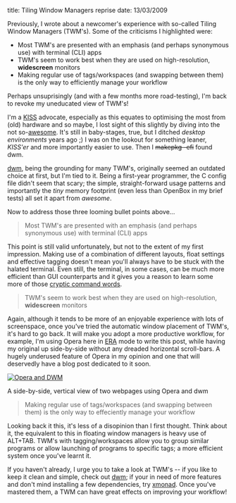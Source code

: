 title: Tiling Window Managers reprise
date: 13/03/2009

Previously, I wrote about a newcomer's experience with so-called Tiling Window
Managers (TWM's). Some of the criticisms I highlighted were:

* Most TWM's are presented with an emphasis (and perhaps  synonymous use) with
  terminal (CLI) apps
* TWM's seem to work best when they are used on high-resolution, **widescreen**
  monitors
* Making regular use of tags/workspaces (and swapping between them) is the only
  way to efficiently manage your workflow

Perhaps unsuprisingly (and with a few months more road-testing), I'm back to
revoke my uneducated view of TWM's!

I'm a [KISS][] advocate, especially as this equates to optimising the most from
(old) hardware and so maybe, I lost sight of this slightly by diving into the
not so-[awesome][]. It's still in baby-stages, true, but I ditched *desktop
environments* years ago ;) I was on the lookout for something leaner, *KISS'er*
and more importantly easier to use. Then I <span style="text-decoration:
line-through;">makepkg -efi</span> found dwm.

[dwm][], being the grounding for many TWM's, originally seemed an outdated
choice at first, but I'm tied to it. Being a first-year programmer, the C config
file didn't seem that scary; the simple, straight-forward usage patterns and
importantly the *tiny* memory footprint (even less than OpenBox in my brief
tests) all set it apart from *awesome*.

Now to address those three looming bullet points above...

> Most TWM's are presented with an emphasis (and perhaps  synonymous use) with
> terminal (CLI) apps

This point is still valid unfortunately, but not to the extent of my first
impression. Making use of a combination of different layouts, float settings and
effective tagging doesn't mean you'll always have to be stuck with the halated
terminal. Even still, the terminal, in some cases, can be much more efficient
than GUI counterparts and it gives you a reason to learn some more of those
[cryptic command words][cli].

> TWM's seem to work best when they are used on high-resolution, **widescreen**
> monitors

Again, although it tends to be more of an enjoyable experience with lots of
screenspace, once you've tried the automatic window placement of TWM's, it's
hard to go back. It will make you adopt a more productive workflow, for example,
I'm using Opera here in [ERA][] mode to write this post, while having my
original up side-by-side without any dreaded horizontal scroll-bars. A hugely
underused feature of Opera in my opinion and one that will deservedly have a
blog post dedicated to it soon.

[![Opera and DWM][opth]][op]

A side-by-side, vertical view of two webpages using Opera and dwm

> Making regular use of tags/workspaces (and swapping between them) is the only
> way to effeciently manage your workflow

Looking back it this, it's less of a disopinion than I first thought. Think
about it, the equivalent to this in floating window managers is heavy use of
ALT+TAB. TWM's with tagging/workspaces allow you to group similar programs or
allow launching of programs to specific tags; a more efficient system once
you've learnt it.

If you haven't already, I urge you to take a look at TWM's -- if you like to keep
it clean and simple, check out [dwm][]; if your in need of more features and
don't mind installing a few dependencies, try [xmonad][]. Once you've mastered
them, a TWM can have great effects on improving your workflow!

  [KISS]: http://en.wikipedia.org/wiki/KISS_principle "Wikipedia entry on the KISS principle"
  [dwm]: http://en.wikipedia.org/wiki/Dwm "Wikipedia entry on dwm"
  [xmonad]: http://en.wikipedia.org/wiki/Xmonad "Wikipedia entry on xmonad"
  [ERA]: http://www.opera.com/press/releases/2004/11/23/ "Information on Opera's ERA mode"
  [cli]: http://abubalay.com/tutorials/linuxcli
  [awesome]: http://awesome.naquadah.org/ "Awesome tiling window manager homepage"
  [op]: http://www.tlvince.com/blog/wp-content/uploads/2010/07/2009-03-13-123531_1280x800_scrot.png
  [opth]: http://www.tlvince.com/blog/wp-content/uploads/2010/07/2009-03-13-123531_1280x800_scrot-300x187.png
